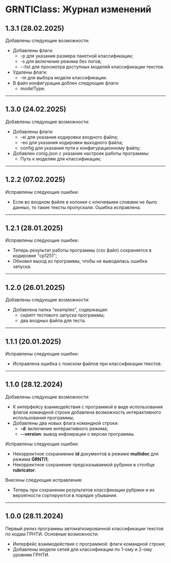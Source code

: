 # GRNTIClass: Журнал изменений

## 1.3.1 (28.02.2025)
Добавлены следующие возможности:
* Добавлены флаги:
  * -p для указания размера пакетной классификации;
  * -s для включение режима без логов;
  * --list для просмотра доступных моделей классификации текстов.
* Удалены флаги:
  * -m для выбора модели классификации.
* В файл конфигурации доблен следующие флаги:
  * modelType: 

<hr>

## 1.3.0 (24.02.2025)
Добавлены следующие возможности:
* Добавлены флаги:
  * -ei для указания кодировки входного файла;
  * -eo для указания кодировки выходного файла;
  * config для указания пути к конфигурационному файлу;
* Добавлен conig.json с указание настроек работы программы:
  * Путь к моделям для классификации;

<hr>

## 1.2.2 (07.02.2025)
Исправлены следующие ошибки:
* Если во входном файле в колонке с ключевыми словами не было данных, то такие тексты пропускали. Ошибка исправлена.

<hr>

## 1.2.1 (28.01.2025)
Исправлены следующие ошибки:
* Теперь результат работы программы (csv файл) сохраняется в кодировке "cp1251";
* Обновил выход из программы, чтобы не выводилась ошибка запуска.

<hr>

## 1.2.0 (26.01.2025)
Добавлены следующие возможности:
* Добавлена папка "examples", содержащая:
  * скрипт тестового запуска программы;
  * два входных файла для теста.

<hr>

## 1.1.1 (20.01.2025)
Исправлены следующие ошибки:
* Исправлена ошибка с поиском файлов при классификации текстов.

<hr>

## 1.1.0 (28.12.2024)
Добавлены следующие возможности:
* К интерфейсу взаимодействия с программой в виде использования флагов командной строки добавлена возможность интерактивного использования программы;
* Добавлены два новых флага командной строки:
  * **-d**: включение интерактивного режима;
  * **--version**: вывод инфомрации о версии программы.

Исправлены следующие ошибки:
* Некорректное сохраниение **id** документов в режиме **multidoc** для режима **GRNTI1**;
* Некорректное сохранение предсказываемой рубрики в столбце **rubricator**.

Внесены следующие исправления:
* Теперь при сохранении результатов классфикации рубрики и их вероятности сортируются в порядке убывания.

<hr>

## 1.0.0 (28.11.2024)
Первый релиз программы автоматизированной классификации текстов по кодам ГРНТИ.
Основные возможности:
* Интерфейс взаимодействия с программой: флаги командной строки;
* Добавлены модели сетей для классификации по 1-ому и 2-ому уровням ГРНТИ.
